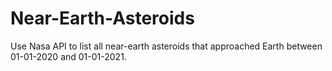 # Near-Earth-Asteroids
Use Nasa API to list all near-earth asteroids that approached Earth between 01-01-2020 and 01-01-2021.
